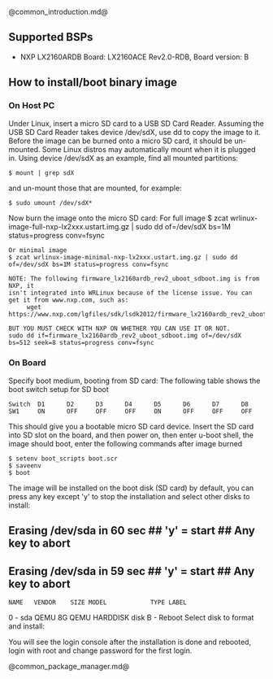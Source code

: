 @common_introduction.md@
## Supported BSPs
- NXP LX2160ARDB Board: LX2160ACE Rev2.0-RDB, Board version: B

## How to install/boot binary image

### On Host PC
Under Linux, insert a micro SD card to a USB SD Card Reader.
Assuming the USB SD Card Reader takes device /dev/sdX, use dd
to copy the image to it. Before the image can be burned onto
a micro SD card, it should be un-mounted. Some Linux distros
may automatically mount when it is plugged in. Using device
/dev/sdX as an example, find all mounted partitions:

    $ mount | grep sdX

and un-mount those that are mounted, for example:

    $ sudo umount /dev/sdX*

Now burn the image onto the micro SD card:
    For full image
    $ zcat wrlinux-image-full-nxp-lx2xxx.ustart.img.gz | sudo dd of=/dev/sdX bs=1M status=progress conv=fsync

    Or minimal image
    $ zcat wrlinux-image-minimal-nxp-lx2xxx.ustart.img.gz | sudo dd of=/dev/sdX bs=1M status=progress conv=fsync

    NOTE: The following firmware_lx2160ardb_rev2_uboot_sdboot.img is from NXP, it
    isn't integrated into WRLinux because of the license issue. You can
    get it from www.nxp.com, such as:
         wget https://www.nxp.com/lgfiles/sdk/lsdk2012/firmware_lx2160ardb_rev2_uboot_sdboot.img

    BUT YOU MUST CHECK WITH NXP ON WHETHER YOU CAN USE IT OR NOT.
    sudo dd if=firmware_lx2160ardb_rev2_uboot_sdboot.img of=/dev/sdX bs=512 seek=8 status=progress conv=fsync

### On Board
Specify boot medium, booting from SD card:
The following table shows the boot switch setup for SD boot

    Switch  D1      D2      D3      D4      D5      D6      D7      D8
    SW1     ON      OFF     OFF     OFF     ON      OFF     OFF     OFF

This should give you a bootable micro SD card device. Insert the SD card into
SD slot on the board, and then power on, then enter u-boot shell, the image
should boot, enter the following commands after image burned

    $ setenv boot_scripts boot.scr
    $ saveenv
    $ boot

The image will be installed on the boot disk (SD card) by default, you can
press any key except 'y' to stop the installation and select other disks to
install:

## Erasing /dev/sda in 60 sec ## 'y' = start ## Any key to abort ##
## Erasing /dev/sda in 59 sec ## 'y' = start ## Any key to abort ##
    NAME   VENDOR    SIZE MODEL            TYPE LABEL
0 - sda    QEMU        8G QEMU HARDDISK    disk
B - Reboot
Select disk to format and install:

You will see the login console after the installation is done and rebooted,
login with root and change password for the first login.


@common_package_manager.md@
